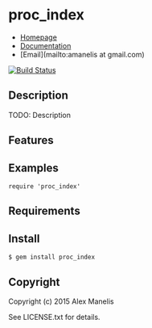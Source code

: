 # proc_index

* [Homepage](https://rubygems.org/gems/proc_index)
* [Documentation](http://rubydoc.info/gems/proc_index/frames)
* [Email](mailto:amanelis at gmail.com)

[![Build Status](https://secure.travis-ci.org//proc_index.svg?branch=master)](https://travis-ci.org//proc_index)

## Description

TODO: Description

## Features

## Examples

    require 'proc_index'

## Requirements

## Install

    $ gem install proc_index

## Copyright

Copyright (c) 2015 Alex Manelis

See LICENSE.txt for details.

